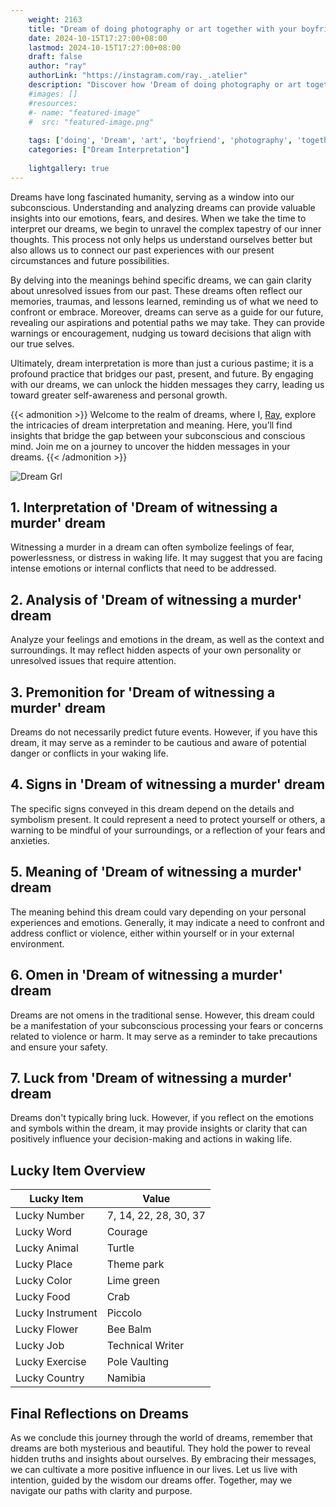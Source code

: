 ```yaml
---
    weight: 2163
    title: "Dream of doing photography or art together with your boyfriend"  # Assuming 'title' column exists
    date: 2024-10-15T17:27:00+08:00
    lastmod: 2024-10-15T17:27:00+08:00
    draft: false
    author: "ray"
    authorLink: "https://instagram.com/ray._.atelier"
    description: "Discover how 'Dream of doing photography or art together with your boyfriend' can interpret your future and uncover its significant meanings in your life."
    #images: []
    #resources:
    #- name: "featured-image"
    #  src: "featured-image.png"
    
    tags: ['doing', 'Dream', 'art', 'boyfriend', 'photography', 'together']
    categories: ["Dream Interpretation"]
    
    lightgallery: true
---
```

    
Dreams have long fascinated humanity, serving as a window into our subconscious. Understanding and analyzing dreams can provide valuable insights into our emotions, fears, and desires. When we take the time to interpret our dreams, we begin to unravel the complex tapestry of our inner thoughts. This process not only helps us understand ourselves better but also allows us to connect our past experiences with our present circumstances and future possibilities.

By delving into the meanings behind specific dreams, we can gain clarity about unresolved issues from our past. These dreams often reflect our memories, traumas, and lessons learned, reminding us of what we need to confront or embrace. Moreover, dreams can serve as a guide for our future, revealing our aspirations and potential paths we may take. They can provide warnings or encouragement, nudging us toward decisions that align with our true selves.

Ultimately, dream interpretation is more than just a curious pastime; it is a profound practice that bridges our past, present, and future. By engaging with our dreams, we can unlock the hidden messages they carry, leading us toward greater self-awareness and personal growth.

{{< admonition >}}
Welcome to the realm of dreams, where I, [Ray](https://instagram.com/ray._.atelier), explore the intricacies of dream interpretation and meaning. Here, you’ll find insights that bridge the gap between your subconscious and conscious mind. Join me on a journey to uncover the hidden messages in your dreams.
{{< /admonition >}}

![Dream Grl](https://cdn.pixabay.com/photo/2017/11/02/03/35/gothic-2910057_1280.jpg "Dream Grl")

## 1. Interpretation of 'Dream of witnessing a murder' dream
 Witnessing a murder in a dream can often symbolize feelings of fear, powerlessness, or distress in waking life. It may suggest that you are facing intense emotions or internal conflicts that need to be addressed.

## 2. Analysis of 'Dream of witnessing a murder' dream
 Analyze your feelings and emotions in the dream, as well as the context and surroundings. It may reflect hidden aspects of your own personality or unresolved issues that require attention.

## 3. Premonition for 'Dream of witnessing a murder' dream
 Dreams do not necessarily predict future events. However, if you have this dream, it may serve as a reminder to be cautious and aware of potential danger or conflicts in your waking life.

## 4. Signs in 'Dream of witnessing a murder' dream
 The specific signs conveyed in this dream depend on the details and symbolism present. It could represent a need to protect yourself or others, a warning to be mindful of your surroundings, or a reflection of your fears and anxieties.

## 5. Meaning of 'Dream of witnessing a murder' dream
 The meaning behind this dream could vary depending on your personal experiences and emotions. Generally, it may indicate a need to confront and address conflict or violence, either within yourself or in your external environment.

## 6. Omen in 'Dream of witnessing a murder' dream
 Dreams are not omens in the traditional sense. However, this dream could be a manifestation of your subconscious processing your fears or concerns related to violence or harm. It may serve as a reminder to take precautions and ensure your safety.

## 7. Luck from 'Dream of witnessing a murder' dream
 Dreams don't typically bring luck. However, if you reflect on the emotions and symbols within the dream, it may provide insights or clarity that can positively influence your decision-making and actions in waking life.

## Lucky Item Overview
| Lucky Item          | Value              |
|---------------|--------------------|
| Lucky Number        | 7, 14, 22, 28, 30, 37  |
| Lucky Word          | Courage |
| Lucky Animal        | Turtle |
| Lucky Place         | Theme park     |
| Lucky Color         | Lime green     |
| Lucky Food          | Crab      |
| Lucky Instrument    | Piccolo |
| Lucky Flower        | Bee Balm    |
| Lucky Job           | Technical Writer       |
| Lucky Exercise      | Pole Vaulting  |
| Lucky Country       | Namibia    |


##  Final Reflections on Dreams

As we conclude this journey through the world of dreams, remember that dreams are both mysterious and beautiful. They hold the power to reveal hidden truths and insights about ourselves. By embracing their messages, we can cultivate a more positive influence in our lives. Let us live with intention, guided by the wisdom our dreams offer. Together, may we navigate our paths with clarity and purpose.
